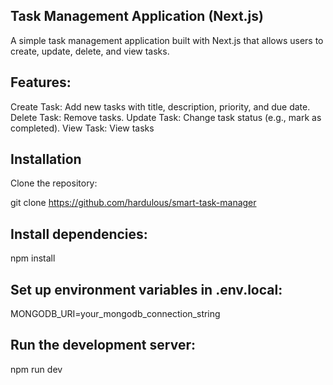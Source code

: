 ## Task Management Application (Next.js)
A simple task management application built with Next.js that allows users to create, update, delete, and view tasks.

## Features:
Create Task: Add new tasks with title, description, priority, and due date.
Delete Task: Remove tasks.
Update Task: Change task status (e.g., mark as completed).
View Task: View tasks

## Installation
Clone the repository:

git clone https://github.com/hardulous/smart-task-manager

## Install dependencies:

npm install

## Set up environment variables in .env.local:

MONGODB_URI=your_mongodb_connection_string


## Run the development server:

npm run dev